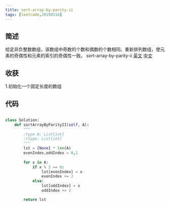 ```yaml
---
title: sort-array-by-parity-ii
tags: [leetcode,20190116]
---
```

## 简述
给定非负整数数组，该数组中奇数的个数和偶数的个数相同。重新排列数组，使元素的奇偶性和元素的索引的奇偶性一致。
sort-array-by-parity-ii [英文](https://leetcode.com/problems/sort-array-by-parity-ii/) [中文](https://leetcode-cn.com/problems/sort-array-by-parity-ii/)
## 收获
1.初始化一个固定长度的数组
<!-- more -->

## 代码
```py

class Solution:
    def sortArrayByParityII(self, A):
        """
        :type A: List[int]
        :rtype: List[int]
        """
        lst = [None] * len(A)
        evenIndex,oddIndex = 0,1
        
        for x in A:
            if x % 2 == 0:
                lst[evenIndex] = x
                evenIndex += 2
            else:
                lst[oddIndex] = x
                oddIndex += 2

        return lst

```
